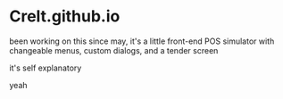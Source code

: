 # Crelt.github.io

been working on this since may, it's a little front-end POS simulator with changeable menus, custom dialogs, and a tender screen

it's self explanatory

yeah

